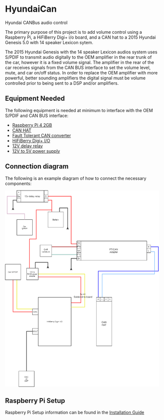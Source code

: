 # HyundaiCan
Hyundai CANBus audio control

The primary purpose of this project is to add volume control using a Raspberry Pi, a HiFiBerry Digi+ i/o board, and a CAN hat to a 2015 Hyundai Genesis 5.0 with 14 speaker Lexicon sytem.

The 2015 Hyundai Genesis with the 14 speaker Lexicon audios system uses S/PDIF to transmit audio digitally to the OEM amplifier in the rear trunk of the car, however it is a fixed volume signal. The amplifier in the rear of the car receives signals from the CAN BUS interface to set the volume level, mute, and car on/off status. In order to replace the OEM amplifier with more powerful, better sounding amplifiers the digital signal must be volume controlled prior to being sent to a DSP and/or amplifiers.

## Equipment Needed
The following equipment is needed at minimum to interface with the OEM S/PDIF and CAN BUS interface:

* [Raspberry Pi 4 2GB](https://www.pishop.us/product/raspberry-pi-4-model-b-2gb/?src=raspberrypi)
* [CAN HAT](https://www.amazon.com/RS485-CAN-HAT-Long-Distance-Communication/dp/B07VMB1ZKH)
* [Fault Tolerant CAN converter](https://www.aliexpress.com/item/4000591542373.html)
* [HiFiBerry Digi+ I/O](https://www.hifiberry.com/shop/boards/hifiberry-digi-io/)
* [12V delay relay](https://www.amazon.com/gp/product/B08V5CL4BD/)
* [12V to 5V power supply](https://www.amazon.com/dp/B00CBCGAL8)

## Connection diagram
The following is an example diagram of how to connect the necessary components:

![Diagram](images/CANBusConnections.png)

## Raspberry Pi Setup
Raspberry Pi Setup information can be found in the [Installation Guide](INSTALL.md)
